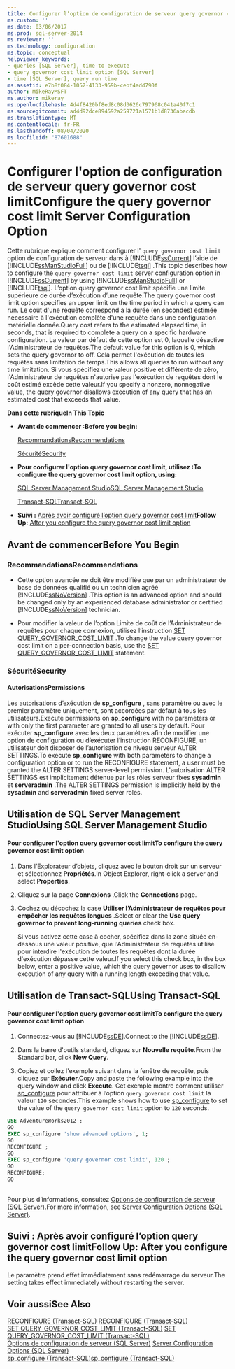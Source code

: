 ```yaml
---
title: Configurer l’option de configuration de serveur query governor cost limit | Microsoft Docs
ms.custom: ''
ms.date: 03/06/2017
ms.prod: sql-server-2014
ms.reviewer: ''
ms.technology: configuration
ms.topic: conceptual
helpviewer_keywords:
- queries [SQL Server], time to execute
- query governor cost limit option [SQL Server]
- time [SQL Server], query run time
ms.assetid: e7b8f084-1052-4133-959b-cebf4add790f
author: MikeRayMSFT
ms.author: mikeray
ms.openlocfilehash: 4d4f8420bf8ed8c08d3626c797968c041a40f7c1
ms.sourcegitcommit: ad4d92dce894592a259721a1571b1d8736abacdb
ms.translationtype: MT
ms.contentlocale: fr-FR
ms.lasthandoff: 08/04/2020
ms.locfileid: "87601688"
---
```

# <a name="configure-the-query-governor-cost-limit-server-configuration-option"></a><span data-ttu-id="2822f-102">Configurer l'option de configuration de serveur query governor cost limit</span><span class="sxs-lookup"><span data-stu-id="2822f-102">Configure the query governor cost limit Server Configuration Option</span></span>
  <span data-ttu-id="2822f-103">Cette rubrique explique comment configurer l' `query governor cost limit` option de configuration de serveur dans à [!INCLUDE[ssCurrent](../../includes/sscurrent-md.md)] l’aide de [!INCLUDE[ssManStudioFull](../../includes/ssmanstudiofull-md.md)] ou de [!INCLUDE[tsql](../../includes/tsql-md.md)] .</span><span class="sxs-lookup"><span data-stu-id="2822f-103">This topic describes how to configure the `query governor cost limit` server configuration option in [!INCLUDE[ssCurrent](../../includes/sscurrent-md.md)] by using [!INCLUDE[ssManStudioFull](../../includes/ssmanstudiofull-md.md)] or [!INCLUDE[tsql](../../includes/tsql-md.md)].</span></span> <span data-ttu-id="2822f-104">L’option query governor cost limit spécifie une limite supérieure de durée d’exécution d’une requête.</span><span class="sxs-lookup"><span data-stu-id="2822f-104">The query governor cost limit option specifies an upper limit on the time period in which a query can run.</span></span> <span data-ttu-id="2822f-105">Le coût d'une requête correspond à la durée (en secondes) estimée nécessaire à l'exécution complète d'une requête dans une configuration matérielle donnée.</span><span class="sxs-lookup"><span data-stu-id="2822f-105">Query cost refers to the estimated elapsed time, in seconds, that is required to complete a query on a specific hardware configuration.</span></span> <span data-ttu-id="2822f-106">La valeur par défaut de cette option est 0, laquelle désactive l'Administrateur de requêtes.</span><span class="sxs-lookup"><span data-stu-id="2822f-106">The default value for this option is 0, which sets the query governor to off.</span></span> <span data-ttu-id="2822f-107">Cela permet l'exécution de toutes les requêtes sans limitation de temps.</span><span class="sxs-lookup"><span data-stu-id="2822f-107">This allows all queries to run without any time limitation.</span></span> <span data-ttu-id="2822f-108">Si vous spécifiez une valeur positive et différente de zéro, l'Administrateur de requêtes n'autorise pas l'exécution de requêtes dont le coût estimé excède cette valeur.</span><span class="sxs-lookup"><span data-stu-id="2822f-108">If you specify a nonzero, nonnegative value, the query governor disallows execution of any query that has an estimated cost that exceeds that value.</span></span>  
  
 <span data-ttu-id="2822f-109">**Dans cette rubrique**</span><span class="sxs-lookup"><span data-stu-id="2822f-109">**In This Topic**</span></span>  
  
-   <span data-ttu-id="2822f-110">**Avant de commencer :**</span><span class="sxs-lookup"><span data-stu-id="2822f-110">**Before you begin:**</span></span>  
  
     [<span data-ttu-id="2822f-111">Recommandations</span><span class="sxs-lookup"><span data-stu-id="2822f-111">Recommendations</span></span>](#Recommendations)  
  
     [<span data-ttu-id="2822f-112">Sécurité</span><span class="sxs-lookup"><span data-stu-id="2822f-112">Security</span></span>](#Security)  
  
-   <span data-ttu-id="2822f-113">**Pour configurer l'option query governor cost limit, utilisez :**</span><span class="sxs-lookup"><span data-stu-id="2822f-113">**To configure the query governor cost limit option, using:**</span></span>  
  
     [<span data-ttu-id="2822f-114">SQL Server Management Studio</span><span class="sxs-lookup"><span data-stu-id="2822f-114">SQL Server Management Studio</span></span>](#SSMSProcedure)  
  
     [<span data-ttu-id="2822f-115">Transact-SQL</span><span class="sxs-lookup"><span data-stu-id="2822f-115">Transact-SQL</span></span>](#TsqlProcedure)  
  
-   <span data-ttu-id="2822f-116">**Suivi :**  [Après avoir configuré l’option query governor cost limit](#FollowUp)</span><span class="sxs-lookup"><span data-stu-id="2822f-116">**Follow Up:**  [After you configure the query governor cost limit option](#FollowUp)</span></span>  
  
##  <a name="before-you-begin"></a><a name="BeforeYouBegin"></a> <span data-ttu-id="2822f-117">Avant de commencer</span><span class="sxs-lookup"><span data-stu-id="2822f-117">Before You Begin</span></span>  
  
###  <a name="recommendations"></a><a name="Recommendations"></a> <span data-ttu-id="2822f-118">Recommandations</span><span class="sxs-lookup"><span data-stu-id="2822f-118">Recommendations</span></span>  
  
-   <span data-ttu-id="2822f-119">Cette option avancée ne doit être modifiée que par un administrateur de base de données qualifié ou un technicien agréé [!INCLUDE[ssNoVersion](../../includes/ssnoversion-md.md)] .</span><span class="sxs-lookup"><span data-stu-id="2822f-119">This option is an advanced option and should be changed only by an experienced database administrator or certified [!INCLUDE[ssNoVersion](../../includes/ssnoversion-md.md)] technician.</span></span>  
  
-   <span data-ttu-id="2822f-120">Pour modifier la valeur de l’option Limite de coût de l’Administrateur de requêtes pour chaque connexion, utilisez l’instruction [SET QUERY_GOVERNOR_COST_LIMIT](/sql/t-sql/statements/set-query-governor-cost-limit-transact-sql) .</span><span class="sxs-lookup"><span data-stu-id="2822f-120">To change the value query governor cost limit on a per-connection basis, use the [SET QUERY_GOVERNOR_COST_LIMIT](/sql/t-sql/statements/set-query-governor-cost-limit-transact-sql) statement.</span></span>  
  
###  <a name="security"></a><a name="Security"></a> <span data-ttu-id="2822f-121">Sécurité</span><span class="sxs-lookup"><span data-stu-id="2822f-121">Security</span></span>  
  
####  <a name="permissions"></a><a name="Permissions"></a> <span data-ttu-id="2822f-122">Autorisations</span><span class="sxs-lookup"><span data-stu-id="2822f-122">Permissions</span></span>  
 <span data-ttu-id="2822f-123">Les autorisations d’exécution de **sp_configure** , sans paramètre ou avec le premier paramètre uniquement, sont accordées par défaut à tous les utilisateurs.</span><span class="sxs-lookup"><span data-stu-id="2822f-123">Execute permissions on **sp_configure** with no parameters or with only the first parameter are granted to all users by default.</span></span> <span data-ttu-id="2822f-124">Pour exécuter **sp_configure** avec les deux paramètres afin de modifier une option de configuration ou d’exécuter l’instruction RECONFIGURE, un utilisateur doit disposer de l’autorisation de niveau serveur ALTER SETTINGS.</span><span class="sxs-lookup"><span data-stu-id="2822f-124">To execute **sp_configure** with both parameters to change a configuration option or to run the RECONFIGURE statement, a user must be granted the ALTER SETTINGS server-level permission.</span></span> <span data-ttu-id="2822f-125">L'autorisation ALTER SETTINGS est implicitement détenue par les rôles serveur fixes **sysadmin** et **serveradmin** .</span><span class="sxs-lookup"><span data-stu-id="2822f-125">The ALTER SETTINGS permission is implicitly held by the **sysadmin** and **serveradmin** fixed server roles.</span></span>  
  
##  <a name="using-sql-server-management-studio"></a><a name="SSMSProcedure"></a> <span data-ttu-id="2822f-126">Utilisation de SQL Server Management Studio</span><span class="sxs-lookup"><span data-stu-id="2822f-126">Using SQL Server Management Studio</span></span>  
  
#### <a name="to-configure-the-query-governor-cost-limit-option"></a><span data-ttu-id="2822f-127">Pour configurer l'option query governor cost limit</span><span class="sxs-lookup"><span data-stu-id="2822f-127">To configure the query governor cost limit option</span></span>  
  
1.  <span data-ttu-id="2822f-128">Dans l’Explorateur d’objets, cliquez avec le bouton droit sur un serveur et sélectionnez **Propriétés**.</span><span class="sxs-lookup"><span data-stu-id="2822f-128">In Object Explorer, right-click a server and select **Properties**.</span></span>  
  
2.  <span data-ttu-id="2822f-129">Cliquez sur la page **Connexions** .</span><span class="sxs-lookup"><span data-stu-id="2822f-129">Click the **Connections** page.</span></span>  
  
3.  <span data-ttu-id="2822f-130">Cochez ou décochez la case **Utiliser l’Administrateur de requêtes pour empêcher les requêtes longues** .</span><span class="sxs-lookup"><span data-stu-id="2822f-130">Select or clear the **Use query governor to prevent long-running queries** check box.</span></span>  
  
     <span data-ttu-id="2822f-131">Si vous activez cette case à cocher, spécifiez dans la zone située en-dessous une valeur positive, que l'Administrateur de requêtes utilise pour interdire l'exécution de toutes les requêtes dont la durée d'exécution dépasse cette valeur.</span><span class="sxs-lookup"><span data-stu-id="2822f-131">If you select this check box, in the box below, enter a positive value, which the query governor uses to disallow execution of any query with a running length exceeding that value.</span></span>  
  
##  <a name="using-transact-sql"></a><a name="TsqlProcedure"></a> <span data-ttu-id="2822f-132">Utilisation de Transact-SQL</span><span class="sxs-lookup"><span data-stu-id="2822f-132">Using Transact-SQL</span></span>  
  
#### <a name="to-configure-the-query-governor-cost-limit-option"></a><span data-ttu-id="2822f-133">Pour configurer l'option query governor cost limit</span><span class="sxs-lookup"><span data-stu-id="2822f-133">To configure the query governor cost limit option</span></span>  
  
1.  <span data-ttu-id="2822f-134">Connectez-vous au [!INCLUDE[ssDE](../../includes/ssde-md.md)].</span><span class="sxs-lookup"><span data-stu-id="2822f-134">Connect to the [!INCLUDE[ssDE](../../includes/ssde-md.md)].</span></span>  
  
2.  <span data-ttu-id="2822f-135">Dans la barre d'outils standard, cliquez sur **Nouvelle requête**.</span><span class="sxs-lookup"><span data-stu-id="2822f-135">From the Standard bar, click **New Query**.</span></span>  
  
3.  <span data-ttu-id="2822f-136">Copiez et collez l'exemple suivant dans la fenêtre de requête, puis cliquez sur **Exécuter**.</span><span class="sxs-lookup"><span data-stu-id="2822f-136">Copy and paste the following example into the query window and click **Execute**.</span></span> <span data-ttu-id="2822f-137">Cet exemple montre comment utiliser [sp_configure](/sql/relational-databases/system-stored-procedures/sp-configure-transact-sql) pour attribuer à l’option `query governor cost limit` la valeur `120` secondes.</span><span class="sxs-lookup"><span data-stu-id="2822f-137">This example shows how to use [sp_configure](/sql/relational-databases/system-stored-procedures/sp-configure-transact-sql) to set the value of the `query governor cost limit` option to `120` seconds.</span></span>  
  
```sql  
USE AdventureWorks2012 ;  
GO  
EXEC sp_configure 'show advanced options', 1;  
GO  
RECONFIGURE ;  
GO  
EXEC sp_configure 'query governor cost limit', 120 ;  
GO  
RECONFIGURE;  
GO  
  
```  
  
 <span data-ttu-id="2822f-138">Pour plus d’informations, consultez [Options de configuration de serveur &#40;SQL Server&#41;](server-configuration-options-sql-server.md).</span><span class="sxs-lookup"><span data-stu-id="2822f-138">For more information, see [Server Configuration Options &#40;SQL Server&#41;](server-configuration-options-sql-server.md).</span></span>  
  
##  <a name="follow-up-after-you-configure-the-query-governor-cost-limit-option"></a><a name="FollowUp"></a> <span data-ttu-id="2822f-139">Suivi : Après avoir configuré l’option query governor cost limit</span><span class="sxs-lookup"><span data-stu-id="2822f-139">Follow Up: After you configure the query governor cost limit option</span></span>  
 <span data-ttu-id="2822f-140">Le paramètre prend effet immédiatement sans redémarrage du serveur.</span><span class="sxs-lookup"><span data-stu-id="2822f-140">The setting takes effect immediately without restarting the server.</span></span>  
  
## <a name="see-also"></a><span data-ttu-id="2822f-141">Voir aussi</span><span class="sxs-lookup"><span data-stu-id="2822f-141">See Also</span></span>  
 <span data-ttu-id="2822f-142">[RECONFIGURE &#40;Transact-SQL&#41;](/sql/t-sql/language-elements/reconfigure-transact-sql) </span><span class="sxs-lookup"><span data-stu-id="2822f-142">[RECONFIGURE &#40;Transact-SQL&#41;](/sql/t-sql/language-elements/reconfigure-transact-sql) </span></span>  
 <span data-ttu-id="2822f-143">[SET QUERY_GOVERNOR_COST_LIMIT &#40;Transact-SQL&#41;](/sql/t-sql/statements/set-query-governor-cost-limit-transact-sql) </span><span class="sxs-lookup"><span data-stu-id="2822f-143">[SET QUERY_GOVERNOR_COST_LIMIT &#40;Transact-SQL&#41;](/sql/t-sql/statements/set-query-governor-cost-limit-transact-sql) </span></span>  
 <span data-ttu-id="2822f-144">[Options de configuration de serveur &#40;SQL Server&#41;](server-configuration-options-sql-server.md) </span><span class="sxs-lookup"><span data-stu-id="2822f-144">[Server Configuration Options &#40;SQL Server&#41;](server-configuration-options-sql-server.md) </span></span>  
 [<span data-ttu-id="2822f-145">sp_configure &#40;Transact-SQL&#41;</span><span class="sxs-lookup"><span data-stu-id="2822f-145">sp_configure &#40;Transact-SQL&#41;</span></span>](/sql/relational-databases/system-stored-procedures/sp-configure-transact-sql)  
  
  

